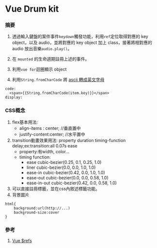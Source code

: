 # Vue Drum kit

### 摘要

1. 透過輸入鍵盤的案件事件`keydown`觸發功能，利用`ref`定位取得對應的 key object，以及 audio，並將對應的 key object 加上 class，接著將相對應的 audio 放出音樂`audio.play()`。

2. 在 `mounted` 的生命週期註冊上述的事件。
3. 利用`vue for`迴圈顯示 object
4. 利用`String.fromCharCode` 將 [ascii 轉成英文字母](https://zh.wikipedia.org/wiki/ASCII)
```
code:
  <span>{{String.fromCharCode(item.key)}}</span>
display:

```

### CSS概念

1. flex基本用法:
	- align-items : center; //垂直置中
	- justify-content:center; //水平置中
2. transition動畫效果用法: property duration timing-function delay;ex:transition:all 0.07s ease
	- property:有width, color...
	- timing function:
		- ease cubic-bezier(0.25, 0.1, 0.25, 1.0)
		- liner cubic-bezier(0.0, 0.0, 1.0, 1.0)
		- ease-in cubic-bezier(0.42, 0.0, 1.0, 1.0)
		- ease-out cubic-bezier(0.0, 0.0, 0.58, 1.0)
		- ease-in-out cubic-bezier(0.42, 0.0, 0.58, 1.0)
3. 可以直接註冊標籤，並在css內敘述標籤功能。
4. 背景圖片

```
html{
	background:url(http://...)
    background-size:cover
}
```

### 參考
1. [Vue $refs](https://blog.johnsonlu.org/vue-refs/)
